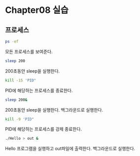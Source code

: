 # Chapter08 실습

## 프로세스

```Bash
ps -ef
```

모든 프로세스를 보여준다.

```Bash
sleep 200
```

200초동안 sleep을 실행한다.

```Bash
kill -15 'PID"
```

PID에 해당하는 프로세스를 종료한다.

```Bash
sleep 200&
```

200초동안 sleep을 실행한다. 백그라운드로 실행한다.

```Bash
kill -9 'PID"
```

PID에 해당하는 프로세스를 강제 종료한다.

```Bash
./Hello > out &
```

Hello 프로그램을 실행하고 out파일에 출력한다. 백그라운드로 실행한다.
